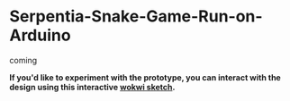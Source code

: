 # Serpentia-Snake-Game-Run-on-Arduino
coming


**If you'd like to experiment with the prototype, you can interact with the design using this interactive [wokwi sketch](https://wokwi.com/projects/394153136625249281).**
